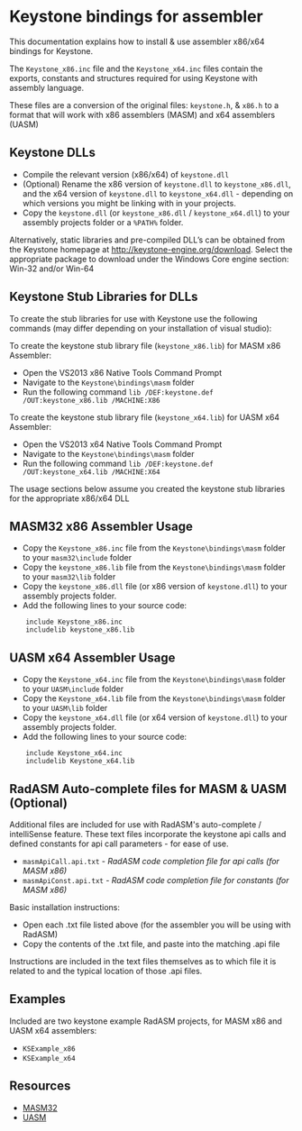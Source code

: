 # Keystone bindings for assembler

This documentation explains how to install & use assembler x86/x64 bindings for Keystone.

The `Keystone_x86.inc` file and the `Keystone_x64.inc` files contain the exports, constants and structures required for using Keystone with assembly language.

These files are a conversion of the original files: `keystone.h`, & `x86.h` to a format that will work with x86 assemblers (MASM) and x64 assemblers (UASM)


## Keystone DLLs

* Compile the relevant version (x86/x64) of `keystone.dll`
* (Optional) Rename the x86 version of `keystone.dll` to `keystone_x86.dll`, and the x64 version of `keystone.dll` to `keystone_x64.dll` - depending on which versions you might be linking with in your projects.
* Copy the `keystone.dll` (or `keystone_x86.dll` / `keystone_x64.dll`) to your assembly projects folder or a `%PATH%` folder.

Alternatively, static libraries and pre-compiled DLL’s can be obtained from the Keystone homepage
at http://keystone-engine.org/download. Select the appropriate package to download under the Windows Core engine section: Win-32 and/or Win-64


## Keystone Stub Libraries for DLLs

To create the stub libraries for use with Keystone use the following commands (may differ depending on your installation of visual studio):

To create the keystone stub library file (`keystone_x86.lib`) for MASM x86 Assembler:
* Open the VS2013 x86 Native Tools Command Prompt 
* Navigate to the `Keystone\bindings\masm` folder
* Run the following command `lib /DEF:keystone.def /OUT:keystone_x86.lib /MACHINE:X86`

To create the keystone stub library file (`keystone_x64.lib`) for UASM x64 Assembler:
* Open the VS2013 x64 Native Tools Command Prompt
* Navigate to the `Keystone\bindings\masm` folder
* Run the following command `lib /DEF:keystone.def /OUT:keystone_x64.lib /MACHINE:X64`

The usage sections below assume you created the keystone stub libraries for the appropriate x86/x64 DLL


## MASM32 x86 Assembler Usage

* Copy the `Keystone_x86.inc` file from the `Keystone\bindings\masm` folder to your `masm32\include` folder
* Copy the `keystone_x86.lib` file from the `Keystone\bindings\masm` folder to your `masm32\lib` folder
* Copy the `keystone_x86.dll` file (or x86 version of `keystone.dll`) to your assembly projects folder.
* Add the following lines to your source code:
```
    include Keystone_x86.inc
    includelib keystone_x86.lib
```


## UASM x64 Assembler Usage

* Copy the `Keystone_x64.inc` file from the `Keystone\bindings\masm` folder to your `UASM\include` folder
* Copy the `Keystone_x64.lib` file from the `Keystone\bindings\masm` folder to your `UASM\lib` folder
* Copy the `keystone_x64.dll` file (or x64 version of `keystone.dll`) to your assembly projects folder.
* Add the following lines to your source code:
```
    include Keystone_x64.inc
    includelib Keystone_x64.lib
```


## RadASM Auto-complete files for MASM & UASM (Optional)

Additional files are included for use with RadASM's auto-complete / intelliSense feature. These text files  incorporate the keystone api calls and defined constants for api call parameters - for ease of use.

* `masmApiCall.api.txt` - _RadASM code completion file for api calls (for MASM x86)_
* `masmApiConst.api.txt` - _RadASM code completion file for constants (for MASM x86)_

Basic installation instructions:

* Open each .txt file listed above (for the assembler you will be using with RadASM)
* Copy the contents of the .txt file, and paste into the matching .api file

Instructions are included in the text files themselves as to which file it is related to and the typical location of those .api files.


## Examples

Included are two keystone example RadASM projects, for MASM x86 and UASM x64 assemblers:
* `KSExample_x86`
* `KSExample_x64`


## Resources

* [MASM32](http://www.masm32.com/masmdl.htm)
* [UASM](http://www.terraspace.co.uk/uasm.html)
